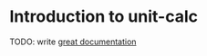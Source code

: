 # Introduction to unit-calc

TODO: write [great documentation](http://jacobian.org/writing/what-to-write/)
